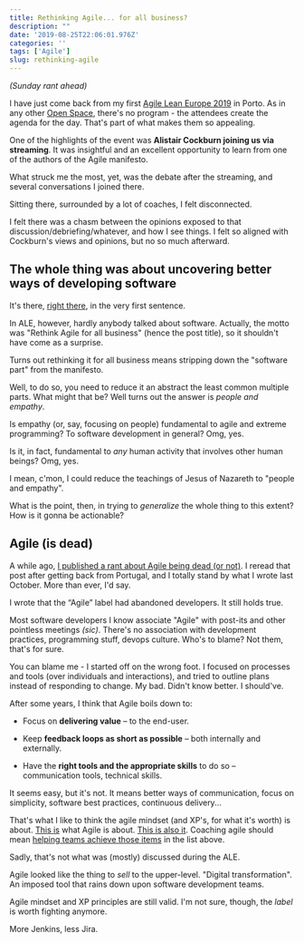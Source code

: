 ```yaml
---
title: Rethinking Agile... for all business?
description: ""
date: '2019-08-25T22:06:01.976Z'
categories: ''
tags: ['Agile']
slug: rethinking-agile
---
```


_(Sunday rant ahead)_

I have just come back from my first [Agile Lean Europe 2019](https://agilelean.eu/) in Porto. As in any other [Open Space](https://martinfowler.com/bliki/OpenSpace.html), there's no program - the attendees create the agenda for the day. That's part of what makes them so appealing.

One of the highlights of the event was **Alistair Cockburn joining us via streaming**. It was insightful and an excellent opportunity to learn from one of the authors of the Agile manifesto.

What struck me the most, yet, was the debate after the streaming, and several conversations I joined there.

Sitting there, surrounded by a lot of coaches, I felt disconnected.

I felt there was a chasm between the opinions exposed to that discussion/debriefing/whatever, and how I see things. I felt so aligned with Cockburn's views and opinions, but no so much afterward.

## The whole thing was about uncovering better ways of developing software

It's there, [right there](https://agilemanifesto.org/), in the very first sentence.

In ALE, however, hardly anybody talked about software. Actually, the motto was "Rethink Agile for all business" (hence the post title), so it shouldn't have come as a surprise.

Turns out rethinking it for all business means stripping down the "software part" from the manifesto.

Well, to do so, you need to reduce it an abstract the least common multiple parts. What might that be? Well turns out the answer is *people and empathy*.

Is empathy (or, say, focusing on people) fundamental to agile and extreme programming? To software development in general? Omg, yes.

Is it, in fact, fundamental to *any* human activity that involves other human beings? Omg, yes.

I mean, c'mon, I could reduce the teachings of Jesus of Nazareth to "people and empathy".

What is the point, then, in trying to *generalize* the whole thing to this extent? How is it gonna be actionable?

## Agile (is dead)

A while ago, [I published a rant about Agile being dead (or not)](https://afontcu.dev/agile-is-dead/). I reread that post after getting back from Portugal, and I totally stand by what I wrote last October. More than ever, I'd say.

I wrote that the “Agile” label had abandoned developers. It still holds true.

Most software developers I know associate "Agile" with post-its and other pointless meetings *(sic)*. There's no association with development practices, programming stuff, devops culture. Who's to blame? Not them, that's for sure.

You can blame me - I started off on the wrong foot. I focused on processes and tools (over individuals and interactions), and tried to outline plans instead of responding to change. My bad. Didn't know better. I should've.

After some years, I think that Agile boils down to:

* Focus on **delivering value** – to the end-user.

* Keep **feedback loops as short as possible** – both internally and externally.

* Have the **right tools and the appropriate skills** to do so – communication tools, technical skills.

It seems easy, but it's not. It means better ways of communication, focus on simplicity, software best practices, continuous delivery...

That's what I like to think the agile mindset (and XP's, for what it's worth) is about. [This is](https://www.youtube.com/watch?v=2NFH3VC6LNs) what Agile is about. [This is also it](https://www.youtube.com/watch?v=aoMfbgF2D_4). Coaching agile should mean [helping teams achieve those items](http://www.eferro.net/2019/04/a-letter-to-agile-coaches-scrum-xp-and.html) in the list above.

Sadly, that's not what was (mostly) discussed during the ALE.

Agile looked like the thing to *sell* to the upper-level. "Digital transformation". An imposed tool that rains down upon software development teams.

Agile mindset and XP principles are still valid. I'm not sure, though, the *label* is worth fighting anymore.

More Jenkins, less Jira.
